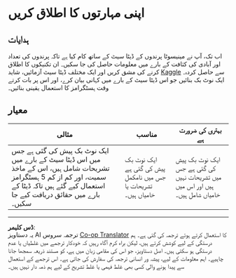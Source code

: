 <!--
CO_OP_TRANSLATOR_METADATA:
{
  "original_hash": "40eeb9b9f94009c537c7811f9f27f037",
  "translation_date": "2025-08-27T10:16:09+00:00",
  "source_file": "3-Data-Visualization/10-visualization-distributions/assignment.md",
  "language_code": "ur"
}
-->
# اپنی مہارتوں کا اطلاق کریں

## ہدایات

اب تک، آپ نے مینیسوٹا پرندوں کے ڈیٹا سیٹ کے ساتھ کام کیا ہے تاکہ پرندوں کی تعداد اور آبادی کی کثافت کے بارے میں معلومات حاصل کی جا سکیں۔ ان تکنیکوں کا اطلاق کرنے کی مشق کریں اور ایک مختلف ڈیٹا سیٹ آزمائیں، شاید [Kaggle](https://www.kaggle.com/) سے حاصل کردہ۔ ایک نوٹ بک بنائیں جو اس ڈیٹا سیٹ کے بارے میں کہانی بیان کرے، اور اس پر بات کرتے وقت ہسٹگرامز کا استعمال یقینی بنائیں۔

## معیار

مثالی | مناسب | بہتری کی ضرورت ہے
--- | --- | --- |
ایک نوٹ بک پیش کی گئی ہے جس میں اس ڈیٹا سیٹ کے بارے میں تشریحات شامل ہیں، اس کے ماخذ سمیت، اور کم از کم 5 ہسٹگرامز استعمال کیے گئے ہیں تاکہ ڈیٹا کے بارے میں حقائق دریافت کیے جا سکیں۔ | ایک نوٹ بک پیش کی گئی ہے جس میں نامکمل تشریحات یا خامیاں ہیں۔ | ایک نوٹ بک پیش کی گئی ہے جس میں تشریحات نہیں ہیں اور اس میں خامیاں شامل ہیں۔

---

**ڈس کلیمر**:  
یہ دستاویز AI ترجمہ سروس [Co-op Translator](https://github.com/Azure/co-op-translator) کا استعمال کرتے ہوئے ترجمہ کی گئی ہے۔ ہم درستگی کے لیے کوشش کرتے ہیں، لیکن براہ کرم آگاہ رہیں کہ خودکار ترجمے میں غلطیاں یا عدم درستگی ہو سکتی ہیں۔ اصل دستاویز، جو اس کی مقامی زبان میں ہے، کو مستند ذریعہ سمجھا جانا چاہیے۔ اہم معلومات کے لیے، پیشہ ور انسانی ترجمہ کی سفارش کی جاتی ہے۔ اس ترجمے کے استعمال سے پیدا ہونے والی کسی بھی غلط فہمی یا غلط تشریح کے لیے ہم ذمہ دار نہیں ہیں۔